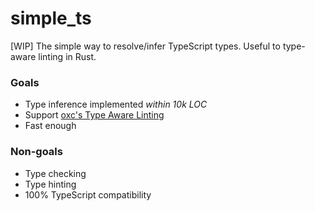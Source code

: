 # simple_ts

\[WIP\] The simple way to resolve/infer TypeScript types. Useful to type-aware linting in Rust.

### Goals

- Type inference implemented *within 10k LOC*
- Support [oxc's Type Aware Linting](https://github.com/oxc-project/oxc/issues/3105)
- Fast enough

### Non-goals

- Type checking
- Type hinting
- 100% TypeScript compatibility
